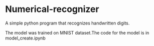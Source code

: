 # Numerical-recognizer
A simple python program that recognizes handwritten digits.

The model was trained on MNIST dataset.The code for the model is in model_create.ipynb
